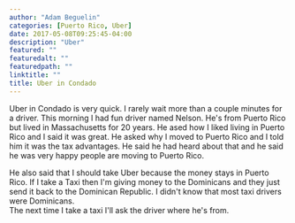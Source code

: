 ```yaml
---
author: "Adam Beguelin"
categories: [Puerto Rico, Uber]
date: 2017-05-08T09:25:45-04:00
description: "Uber"
featured: ""
featuredalt: ""
featuredpath: ""
linktitle: ""
title: Uber in Condado
---
```


Uber in Condado is very quick. I rarely wait more than a couple minutes for a driver. This morning I had fun driver named
Nelson. He's from Puerto Rico but lived in Massachusetts for 20 years. He ased how I liked living in Puerto Rico and I said it
was great. He asked why I moved to Puerto Rico and I told him it was the tax advantages.  He said he had heard about that
and he said he was very happy people are moving to Puerto Rico.  

He also said that I should take Uber because the money stays in Puerto Rico.  If I take a Taxi then I'm giving money to the
Dominicans and they just send it back to the Dominican Republic.  I didn't know that most taxi drivers were Dominicans.  
The next time I take a taxi I'll ask the driver where he's from.

